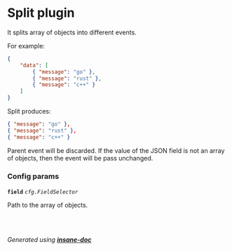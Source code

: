 # Split plugin
It splits array of objects into different events.

For example:
```json
{
	"data": [
		{ "message": "go" },
		{ "message": "rust" },
		{ "message": "c++" }
	]
}
```

Split produces:
```json
{ "message": "go" },
{ "message": "rust" },
{ "message": "c++" }
```

Parent event will be discarded.
If the value of the JSON field is not an array of objects, then the event will be pass unchanged.

### Config params
**`field`** *`cfg.FieldSelector`* 

Path to the array of objects.

<br>


<br>*Generated using [__insane-doc__](https://github.com/vitkovskii/insane-doc)*